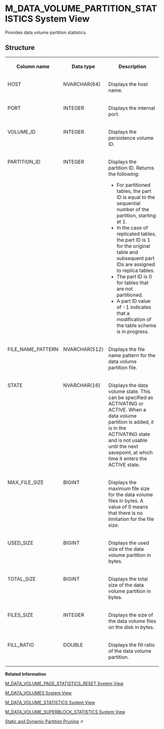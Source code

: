 <!-- loio7ff90b14514b4214ba3e6ac91ec80d8e -->

# M\_DATA\_VOLUME\_PARTITION\_STATISTICS System View

Provides data volume partition statistics.



<a name="loio7ff90b14514b4214ba3e6ac91ec80d8e___m__d_a_t_a__v_o_l_u_m_e__p_a_r_t_i_t_i_o_n__s_t_a_t_i_s_t_i_c_s_1struct_M_DATA_VOLUME_PARTITION_STATISTICS"/>

## Structure


<table>
<tr>
<th valign="top">

Column name



</th>
<th valign="top">

Data type



</th>
<th valign="top">

Description



</th>
</tr>
<tr>
<td valign="top">

HOST



</td>
<td valign="top">

NVARCHAR\(64\)



</td>
<td valign="top">

Displays the host name.



</td>
</tr>
<tr>
<td valign="top">

PORT



</td>
<td valign="top">

INTEGER



</td>
<td valign="top">

Displays the internal port.



</td>
</tr>
<tr>
<td valign="top">

VOLUME\_ID



</td>
<td valign="top">

INTEGER



</td>
<td valign="top">

Displays the persistence volume ID.



</td>
</tr>
<tr>
<td valign="top">

PARTITION\_ID



</td>
<td valign="top">

INTEGER



</td>
<td valign="top">

Displays the partition ID. Returns the following:

-   For partitioned tables, the part ID is equal to the sequential number of the partition, starting at 1.
-   In the case of replicated tables, the part ID is 1 for the original table and subsequent part IDs are assigned to replica tables.
-   The part ID is 0 for tables that are not partitioned.
-   A part ID value of -1 indicates that a modification of the table schema is in progress.



</td>
</tr>
<tr>
<td valign="top">

FILE\_NAME\_PATTERN



</td>
<td valign="top">

NVARCHAR\(512\)



</td>
<td valign="top">

Displays the file name pattern for the data volume partition file.



</td>
</tr>
<tr>
<td valign="top">

STATE



</td>
<td valign="top">

NVARCHAR\(16\)



</td>
<td valign="top">

Displays the data volume state. This can be specified as ACTIVATING or ACTIVE. When a data volume partition is added, it is in the ACTIVATING state and is not usable until the next savepoint, at which time it enters the ACTIVE state.



</td>
</tr>
<tr>
<td valign="top">

MAX\_FILE\_SIZE



</td>
<td valign="top">

BIGINT



</td>
<td valign="top">

Displays the maximum file size for the data volume files in bytes. A value of 0 means that there is no limitation for the file size.



</td>
</tr>
<tr>
<td valign="top">

USED\_SIZE



</td>
<td valign="top">

BIGINT



</td>
<td valign="top">

Displays the used size of the data volume partition in bytes.



</td>
</tr>
<tr>
<td valign="top">

TOTAL\_SIZE



</td>
<td valign="top">

BIGINT



</td>
<td valign="top">

Displays the total size of the data volume partition in bytes.



</td>
</tr>
<tr>
<td valign="top">

FILES\_SIZE



</td>
<td valign="top">

INTEGER



</td>
<td valign="top">

Displays the size of the data volume files on the disk in bytes.



</td>
</tr>
<tr>
<td valign="top">

FILL\_RATIO



</td>
<td valign="top">

DOUBLE



</td>
<td valign="top">

Displays the fill ratio of the data volume partition.



</td>
</tr>
</table>

**Related Information**  


[M\_DATA\_VOLUME\_PAGE\_STATISTICS\_RESET System View](m-data-volume-page-statistics-reset-system-view-20add39.md "Provides information about FreeBlockManager SizeClass statistics since the last reset.")

[M\_DATA\_VOLUMES System View](m-data-volumes-system-view-20ae1b2.md "Provides data volume statistics.")

[M\_DATA\_VOLUME\_STATISTICS System View](m-data-volume-statistics-system-view-2f4b10f.md "Provides information on data volume statistics.")

[M\_DATA\_VOLUME\_SUPERBLOCK\_STATISTICS System View](m-data-volume-superblock-statistics-system-view-20adf77.md "Provides FreeBlockManager Superblock statistics.")

[Static and Dynamic Partition Pruning](https://help.sap.com/viewer/f9c5015e72e04fffa14d7d4f7267d897/2023_2_QRC/en-US/602e0dcb40364401a092329296405b84.html "An important partitioning strategy to improve performance is to match partitions wherever possible with the most frequently queried data so that data pruning is possible.") :arrow_upper_right:

